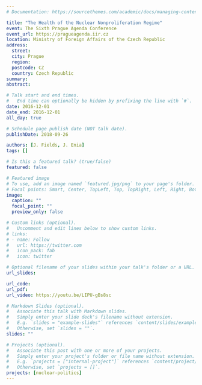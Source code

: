 ```yaml
---
# Documentation: https://sourcethemes.com/academic/docs/managing-content/

title: "The Health of the Nuclear Nonproliferation Regime"
event: The Sixth Prague Agenda Conference
event_url: https://pragueagenda.iir.cz
location: Ministry of Foreign Affairs of the Czech Republic
address:
  street:
  city: Prague
  region:
  postcode: CZ
  country: Czech Republic
summary:
abstract:

# Talk start and end times.
#   End time can optionally be hidden by prefixing the line with `#`.
date: 2016-12-01
date_end: 2016-12-01
all_day: true

# Schedule page publish date (NOT talk date).
publishDate: 2018-09-26

authors: [J. Fields, J. Enia]
tags: []

# Is this a featured talk? (true/false)
featured: false

# Featured image
# To use, add an image named `featured.jpg/png` to your page's folder. 
# Focal points: Smart, Center, TopLeft, Top, TopRight, Left, Right, BottomLeft, Bottom, BottomRight.
image:
  caption: ""
  focal_point: ""
  preview_only: false

# Custom links (optional).
#   Uncomment and edit lines below to show custom links.
# links:
# - name: Follow
#   url: https://twitter.com
#   icon_pack: fab
#   icon: twitter

# Optional filename of your slides within your talk's folder or a URL.
url_slides: 

url_code:
url_pdf:
url_video: https://youtu.be/LIPU-gBs8sc

# Markdown Slides (optional).
#   Associate this talk with Markdown slides.
#   Simply enter your slide deck's filename without extension.
#   E.g. `slides = "example-slides"` references `content/slides/example-slides.md`.
#   Otherwise, set `slides = ""`.
slides: ""

# Projects (optional).
#   Associate this post with one or more of your projects.
#   Simply enter your project's folder or file name without extension.
#   E.g. `projects = ["internal-project"]` references `content/project/deep-learning/index.md`.
#   Otherwise, set `projects = []`.
projects: [nuclear-politics]
---
```

